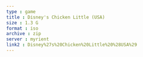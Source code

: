 ```yaml
---
type : game
title : Disney's Chicken Little (USA)
size : 1.3 G
format : iso
archive : zip
server : myrient
link2 : Disney%27s%20Chicken%20Little%20%28USA%29
---
```

